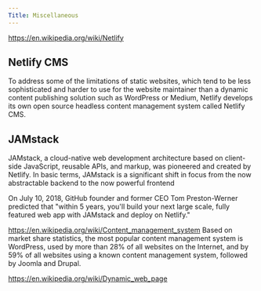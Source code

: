 ```yaml
---
Title: Miscellaneous
---
```

https://en.wikipedia.org/wiki/Netlify
## Netlify CMS
To address some of the limitations of static websites, which tend to be less sophisticated and harder to use for the website maintainer than a dynamic content publishing solution such as WordPress or Medium, Netlify develops its own open source headless content management system called Netlify CMS.

## JAMstack
JAMstack, a cloud-native web development architecture based on client-side JavaScript, reusable APIs, and markup, was pioneered and created by Netlify. In basic terms, JAMstack is a significant shift in focus from the now abstractable backend to the now powerful frontend

On July 10, 2018, GitHub founder and former CEO Tom Preston-Werner predicted that "within 5 years, you'll build your next large scale, fully featured web app with JAMstack and deploy on Netlify."

https://en.wikipedia.org/wiki/Content_management_system
Based on market share statistics, the most popular content management system is WordPress, used by more than 28% of all websites on the Internet, and by 59% of all websites using a known content management system, followed by Joomla and Drupal.

https://en.wikipedia.org/wiki/Dynamic_web_page
